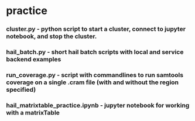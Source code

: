 # practice
### cluster.py - python script to start a cluster, connect to jupyter notebook, and stop the cluster.

### hail_batch.py - short hail batch scripts with local and service backend examples 

### run_coverage.py - script with commandlines to run samtools coverage on a single .cram file (with and without the region specified)

### hail_matrixtable_practice.ipynb - jupyter notebook for working with a matrixTable  
